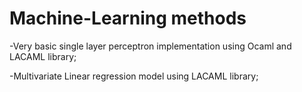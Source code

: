 # Machine-Learning methods 
-Very basic single layer perceptron implementation using Ocaml and LACAML library;

-Multivariate Linear regression model using LACAML library;
